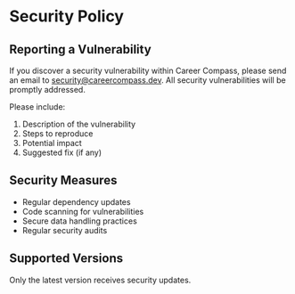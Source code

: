 # Security Policy

## Reporting a Vulnerability

If you discover a security vulnerability within Career Compass, please send an email to security@careercompass.dev. All security vulnerabilities will be promptly addressed.

Please include:

1. Description of the vulnerability
2. Steps to reproduce
3. Potential impact
4. Suggested fix (if any)

## Security Measures

- Regular dependency updates
- Code scanning for vulnerabilities
- Secure data handling practices
- Regular security audits

## Supported Versions

Only the latest version receives security updates.